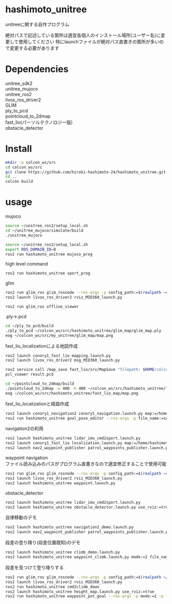 # hashimoto_unitree

unitreeに関する自作プログラム

絶対パスで記述している箇所は適宜各個人のインストール場所(ユーザー名)に変更して使用してください
特にlaunchファイルが絶対パス直書きの箇所が多いので変更する必要があります

# Dependencies
unitree_sdk2  
unitree_mujoco  
unitree_ros2  
livox_ros_driver2  
GLIM  
ply_to_pcd  
pointcloud_to_2dmap  
fast_lio(パーソルテクノロジー版)  
obstacle_detector  

# Install
```bash
mkdir -p colcon_ws/src
cd colcon_ws/src
git clone https://github.com/hiroki-hashimoto-24/hashimoto_unitree.git
cd ..
colcon build

```

# usage

mujoco  
```bash
source ~/unitree_ros2/setup_local.sh
cd ~/unitree_mujoco/simulate/build
./unitree_mujoco

source ~/unitree_ros2/setup_local.sh
export ROS_DOMAIN_ID=0
ros2 run hashimoto_unitree mujoco_prog
```

high level command  
```bash
ros2 run hashimoto_unitree sport_prog
```

glim  
```bash
ros2 run glim_ros glim_rosnode --ros-args -p config_path:=$(realpath ~colcon_ws/src/hashimoto_unitree/glim_config) -p dump_path:=$(realpath ~/colcon_ws/src/hashimoto_unitree/glim_map)
ros2 launch livox_ros_driver2 rviz_MID360_launch.py
```
```bash
ros2 run glim_ros offline_viewer
```

.ply->.pcd  
```bash
cd ~/ply_to_pcd/build
./ply_to_pcd ~/colcon_ws/src/hashimoto_unitree/glim_map/glim_map.ply
eog ~/colcon_ws/src/my_unitree/glim_map/map.png
```

fast_lio_localizationによる地図作成
```bash
ros2 launch conory1_fast_lio mapping.launch.py
ros2 launch livox_ros_driver2 msg_MID360_launch.py
```
```bash
ros2 service call /map_save fast_lio/srv/MapSave "filepath: $HOME/colcon_ws/src/hashimoto_unitree/fast_lio_map/fast_lio.pcd"
pcl_viewer result.pcd
```
```bash
cd ~/pointcloud_to_2dmap/build
./pointcloud_to_2dmap -w 400 -h 400 ~/colcon_ws/src/hashimoto_unitree/fast_lio_map/fast_lio.pcd ~/colcon_ws/src/hashimoto_unitree/fast_lio_map
eog ~/colcon_ws/src/hashimoto_unitree/fast_lio_map/map.png
```

fast_lio_localizationと経路作成  
```bash
ros2 launch conory1_navigation2 conory1_navigation.launch.py map:=/home/hashimoto/colcon_ws/src/hashimoto_unitree/fast_lio_map/map.yaml use_rviz:=true
ros2 run hashimoto_unitree goal_pose_editor --ros-args -p file_name:=sample1.csv
```

navigation2の利用  
```bash
ros2 launch hashimoto_unitree lidar_imu_cmd2sport.launch.py
ros2 launch conory1_fast_lio localization.launch.py map:=/home/hashimoto/colcon_ws/src/hashimoto_unitree/fast_lio_map/fast_lio.pcd use_rviz:=false
ros2 launch nav2_waypoint_publisher patrol_waypoints_publisher.launch.py waypoints:=/home/hashimoto/colcon_ws/src/hashimoto_unitree/nav2_waypoint/root9.csv number_of_loops:=0
```

waypoint navigation  
ファイル読み込みのパスがプログラム直書きなので適宜修正することで使用可能  
```bash
ros2 run glim_ros glim_rosnode --ros-args -p config_path:=$(realpath ~colcon_ws/src/hashimoto_unitree/glim_config) -p dump_path:=$(realpath ~/colcon_ws/src/hashimoto_unitree/glim_map)
ros2 launch livox_ros_driver2 rviz_MID360_launch.py
ros2 launch hashimoto_unitree waypoint.launch.py
```

obstacle_detector  
```bash
ros2 launch hashimoto_unitree lidar_imu_cmd2sport.launch.py
ros2 launch hashimoto_unitree obstacle_detector.launch.py use_rviz:=true
```

自律移動のデモ  
```bash
ros2 launch hashimoto_unitree navigation2_demo.launch.py
ros2 launch nav2_waypoint_publisher patrol_waypoints_publisher.launch.py waypoints:=/home/hashimoto/colcon_ws/src/hashimoto_unitree/nav2_waypoint/root9.csv number_of_loops:=0
```

段差の登り降り(段差位置既知)のデモ  
```bash
ros2 launch hashimoto_unitree climb_demo.launch.py
ros2 launch hashimoto_unitree waypoint_climb.launch.py mode:=2 file_name:=root1.csv speed:=0.2
```

段差を見つけて登り降りする
```bash
ros2 run glim_ros glim_rosnode --ros-args -p config_path:=$(realpath ~/colcon_ws/src/hashimoto_unitree/glim_config) -p dump_path:=$(realpath ~/colcon_ws/src/hashimoto_unitree/glim_map)
ros2 launch livox_ros_driver2 rviz_MID360_launch.py
ros2 run hashimoto_unitree cmd2climb_down
ros2 launch hashimoto_unitree height_map.launch.py use_rviz:=true
ros2 run hashimoto_unitree waypoint_pot_goal --ros-args -p mode:=2 -p file_name:=front1.csv -p speed:=0.2 --remap odometry:=glim_ros/odom
```